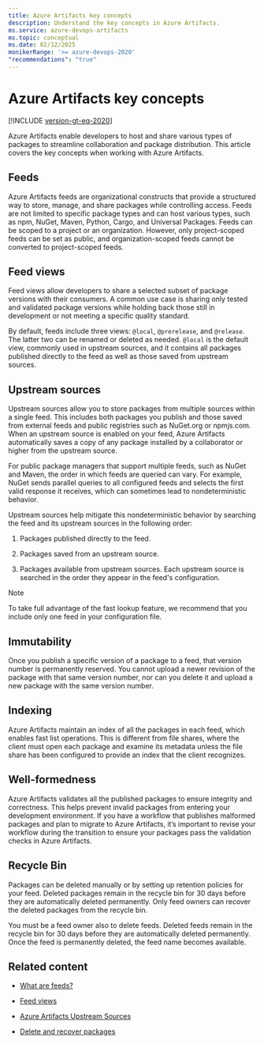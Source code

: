 ```yaml
---
title: Azure Artifacts key concepts 
description: Understand the key concepts in Azure Artifacts.
ms.service: azure-devops-artifacts
ms.topic: conceptual
ms.date: 02/12/2025
monikerRange: '>= azure-devops-2020'
"recommendations": "true"
---
```


# Azure Artifacts key concepts 

[!INCLUDE [version-gt-eq-2020](../includes/version-gt-eq-2020.md)]

Azure Artifacts enable developers to host and share various types of packages to streamline collaboration and package distribution. This article covers the key concepts when working with Azure Artifacts.

## Feeds

Azure Artifacts feeds are organizational constructs that provide a structured way to store, manage, and share packages while controlling access. Feeds are not limited to specific package types and can host various types, such as npm, NuGet, Maven, Python, Cargo, and Universal Packages.
Feeds can be scoped to a project or an organization. However, only project-scoped feeds can be set as public, and organization-scoped feeds cannot be converted to project-scoped feeds.

## Feed views

Feed views allow developers to share a selected subset of package versions with their consumers. A common use case is sharing only tested and validated package versions while holding back those still in development or not meeting a specific quality standard.

By default, feeds include three views: `@local`, `@prerelease`, and `@release`. The latter two can be renamed or deleted as needed. `@local` is the default view, commonly used in upstream sources, and it contains all packages published directly to the feed as well as those saved from upstream sources.

## Upstream sources

Upstream sources allow you to store packages from multiple sources within a single feed. This includes both packages you publish and those saved from external feeds and public registries such as NuGet.org or npmjs.com. When an upstream source is enabled on your feed, Azure Artifacts automatically saves a copy of any package installed by a collaborator or higher from the upstream source.

For public package managers that support multiple feeds, such as NuGet and Maven, the order in which feeds are queried can vary. For example, NuGet sends parallel queries to all configured feeds and selects the first valid response it receives, which can sometimes lead to nondeterministic behavior.

Upstream sources help mitigate this nondeterministic behavior by searching the feed and its upstream sources in the following order:

1. Packages published directly to the feed.

1. Packages saved from an upstream source.

1. Packages available from upstream sources. Each upstream source is searched in the order they appear in the feed's configuration.

> [!NOTE]
> To take full advantage of the fast lookup feature, we recommend that you include only one feed in your configuration file.

## Immutability

Once you publish a specific version of a package to a feed, that version number is permanently reserved. You cannot upload a newer revision of the package with that same version number, nor can you delete it and upload a new package with the same version number.

## Indexing

Azure Artifacts maintain an index of all the packages in each feed, which enables fast list operations. This is different from file shares, where the client must open each package and examine its metadata unless the file share has been configured to provide an index that the client recognizes.

## Well-formedness

Azure Artifacts validates all the published packages to ensure integrity and correctness. This helps prevent invalid packages from entering your development environment. If you have a workflow that publishes malformed packages and plan to migrate to Azure Artifacts, it’s important to revise your workflow during the transition to ensure your packages pass the validation checks in Azure Artifacts.

## Recycle Bin

Packages can be deleted manually or by setting up retention policies for your feed. Deleted packages remain in the recycle bin for 30 days before they are automatically deleted permanently. Only feed owners can recover the deleted packages from the recycle bin.

You must be a feed owner also to delete feeds. Deleted feeds remain in the recycle bin for 30 days before they are automatically deleted permanently. Once the feed is permanently deleted, the feed name becomes available.

## Related content

- [What are feeds?](./concepts/feeds.md)

- [Feed views](./concepts/views.md)

- [Azure Artifacts Upstream Sources](./concepts/upstream-sources.md)

- [Delete and recover packages](./how-to/delete-and-recover-packages.md)
